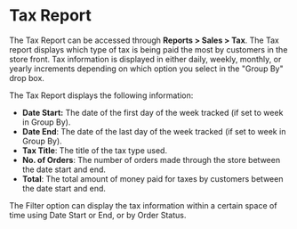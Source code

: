 Tax Report
==========

The Tax Report can be accessed through **Reports > Sales > Tax**. The Tax report displays which type of tax is being paid the most by customers in the store front. Tax information is displayed in either daily, weekly, monthly, or yearly increments depending on which option you select in the "Group By" drop box.

The Tax Report displays the following information:

- **Date Start:** The date of the first day of the week tracked (if set to week in Group By).
- **Date End**: The date of the last day of the week tracked (if set to week in Group By).
- **Tax Title**: The title of the tax type used.
- **No. of Orders**: The number of orders made through the store between the date start and end.
- **Total**: The total amount of money paid for taxes by customers between the date start and end.

The Filter option can display the tax information within a certain space of time using Date Start or End, or by Order Status.